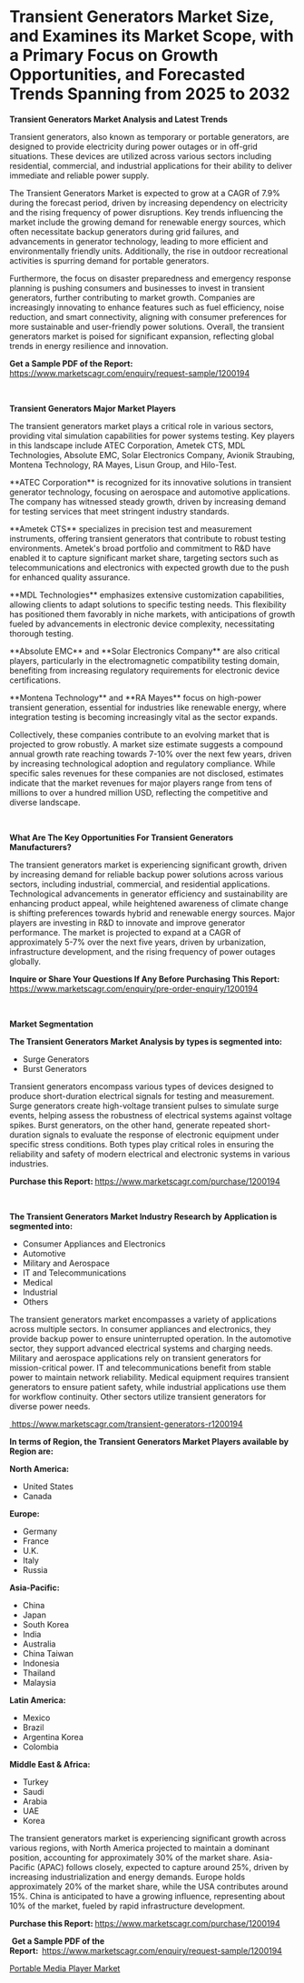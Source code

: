 <p><h1>Transient Generators Market Size, and Examines its Market Scope, with a Primary Focus on Growth Opportunities, and Forecasted Trends Spanning from 2025 to 2032</h1></p><p><strong>Transient Generators Market Analysis and Latest Trends</strong></p>
<p><p>Transient generators, also known as temporary or portable generators, are designed to provide electricity during power outages or in off-grid situations. These devices are utilized across various sectors including residential, commercial, and industrial applications for their ability to deliver immediate and reliable power supply.</p><p>The Transient Generators Market is expected to grow at a CAGR of 7.9% during the forecast period, driven by increasing dependency on electricity and the rising frequency of power disruptions. Key trends influencing the market include the growing demand for renewable energy sources, which often necessitate backup generators during grid failures, and advancements in generator technology, leading to more efficient and environmentally friendly units. Additionally, the rise in outdoor recreational activities is spurring demand for portable generators.</p><p>Furthermore, the focus on disaster preparedness and emergency response planning is pushing consumers and businesses to invest in transient generators, further contributing to market growth. Companies are increasingly innovating to enhance features such as fuel efficiency, noise reduction, and smart connectivity, aligning with consumer preferences for more sustainable and user-friendly power solutions. Overall, the transient generators market is poised for significant expansion, reflecting global trends in energy resilience and innovation.</p></p>
<p><strong>Get a Sample PDF of the Report:&nbsp;</strong> <a href="https://www.marketscagr.com/enquiry/request-sample/1200194?utm_campaign=2485&utm_medium=2&utm_source=Github&utm_content=ia&utm_term=06042025&utm_id=transient-generators">https://www.marketscagr.com/enquiry/request-sample/1200194</a></p>
<p>&nbsp;</p>
<p><strong>Transient Generators Major Market Players</strong></p>
<p><p>The transient generators market plays a critical role in various sectors, providing vital simulation capabilities for power systems testing. Key players in this landscape include ATEC Corporation, Ametek CTS, MDL Technologies, Absolute EMC, Solar Electronics Company, Avionik Straubing, Montena Technology, RA Mayes, Lisun Group, and Hilo-Test.</p><p>**ATEC Corporation** is recognized for its innovative solutions in transient generator technology, focusing on aerospace and automotive applications. The company has witnessed steady growth, driven by increasing demand for testing services that meet stringent industry standards.</p><p>**Ametek CTS** specializes in precision test and measurement instruments, offering transient generators that contribute to robust testing environments. Ametek's broad portfolio and commitment to R&D have enabled it to capture significant market share, targeting sectors such as telecommunications and electronics with expected growth due to the push for enhanced quality assurance.</p><p>**MDL Technologies** emphasizes extensive customization capabilities, allowing clients to adapt solutions to specific testing needs. This flexibility has positioned them favorably in niche markets, with anticipations of growth fueled by advancements in electronic device complexity, necessitating thorough testing.</p><p>**Absolute EMC** and **Solar Electronics Company** are also critical players, particularly in the electromagnetic compatibility testing domain, benefiting from increasing regulatory requirements for electronic device certifications.</p><p>**Montena Technology** and **RA Mayes** focus on high-power transient generation, essential for industries like renewable energy, where integration testing is becoming increasingly vital as the sector expands.</p><p>Collectively, these companies contribute to an evolving market that is projected to grow robustly. A market size estimate suggests a compound annual growth rate reaching towards 7-10% over the next few years, driven by increasing technological adoption and regulatory compliance. While specific sales revenues for these companies are not disclosed, estimates indicate that the market revenues for major players range from tens of millions to over a hundred million USD, reflecting the competitive and diverse landscape.</p></p>
<p>&nbsp;</p>
<p><strong>What Are The Key Opportunities For Transient Generators Manufacturers?</strong></p>
<p><p>The transient generators market is experiencing significant growth, driven by increasing demand for reliable backup power solutions across various sectors, including industrial, commercial, and residential applications. Technological advancements in generator efficiency and sustainability are enhancing product appeal, while heightened awareness of climate change is shifting preferences towards hybrid and renewable energy sources. Major players are investing in R&D to innovate and improve generator performance. The market is projected to expand at a CAGR of approximately 5-7% over the next five years, driven by urbanization, infrastructure development, and the rising frequency of power outages globally.</p></p>
<p><strong>Inquire or Share Your Questions If Any Before Purchasing This Report:</strong> <a href="https://www.marketscagr.com/enquiry/pre-order-enquiry/1200194?utm_campaign=2485&utm_medium=2&utm_source=Github&utm_content=ia&utm_term=06042025&utm_id=transient-generators">https://www.marketscagr.com/enquiry/pre-order-enquiry/1200194</a></p>
<p>&nbsp;</p>
<p><strong>Market Segmentation</strong></p>
<p><strong>The Transient Generators Market Analysis by types is segmented into:</strong></p>
<p><ul><li>Surge Generators</li><li>Burst Generators</li></ul></p>
<p><p>Transient generators encompass various types of devices designed to produce short-duration electrical signals for testing and measurement. Surge generators create high-voltage transient pulses to simulate surge events, helping assess the robustness of electrical systems against voltage spikes. Burst generators, on the other hand, generate repeated short-duration signals to evaluate the response of electronic equipment under specific stress conditions. Both types play critical roles in ensuring the reliability and safety of modern electrical and electronic systems in various industries.</p></p>
<p><strong>Purchase this Report:&nbsp;</strong><a href="https://www.marketscagr.com/purchase/1200194?utm_campaign=2485&utm_medium=2&utm_source=Github&utm_content=ia&utm_term=06042025&utm_id=transient-generators">https://www.marketscagr.com/purchase/1200194</a></p>
<p>&nbsp;</p>
<p><strong>The Transient Generators Market Industry Research by Application is segmented into:</strong></p>
<p><ul><li>Consumer Appliances and Electronics</li><li>Automotive</li><li>Military and Aerospace</li><li>IT and Telecommunications</li><li>Medical</li><li>Industrial</li><li>Others</li></ul></p>
<p><p>The transient generators market encompasses a variety of applications across multiple sectors. In consumer appliances and electronics, they provide backup power to ensure uninterrupted operation. In the automotive sector, they support advanced electrical systems and charging needs. Military and aerospace applications rely on transient generators for mission-critical power. IT and telecommunications benefit from stable power to maintain network reliability. Medical equipment requires transient generators to ensure patient safety, while industrial applications use them for workflow continuity. Other sectors utilize transient generators for diverse power needs.</p></p>
<p><a href="https://www.marketscagr.com/transient-generators-r1200194?utm_campaign=2485&utm_medium=2&utm_source=Github&utm_content=ia&utm_term=06042025&utm_id=transient-generators">&nbsp;https://www.marketscagr.com/transient-generators-r1200194</a></p>
<p><strong>In terms of Region, the Transient Generators Market Players available by Region are:</strong></p>
<p>
    <p> <strong> North America: </strong>
        <ul>
            <li>United States</li>
            <li>Canada</li>
        </ul>
        </p> 
    <p> <strong> Europe: </strong>
        <ul>
            <li>Germany</li>
            <li>France</li>
            <li>U.K.</li>
            <li>Italy</li>
            <li>Russia</li>
        </ul>
        </p> 
    <p> <strong> Asia-Pacific: </strong>
        <ul>
            <li>China</li>
            <li>Japan</li>
            <li>South Korea</li>
            <li>India</li>
            <li>Australia</li>
            <li>China Taiwan</li>
            <li>Indonesia</li>
            <li>Thailand</li>
            <li>Malaysia</li>
        </ul>
        </p> 
    <p> <strong> Latin America: </strong>
        <ul>
            <li>Mexico</li>
            <li>Brazil</li>
            <li>Argentina Korea</li>
            <li>Colombia</li>
        </ul>
        </p> 
    <p> <strong> Middle East & Africa: </strong>
        <ul>
            <li>Turkey</li>
            <li>Saudi</li>
            <li>Arabia</li>
            <li>UAE</li>
            <li>Korea</li>
        </ul>
    </p>
    </p>
<p><p>The transient generators market is experiencing significant growth across various regions, with North America projected to maintain a dominant position, accounting for approximately 30% of the market share. Asia-Pacific (APAC) follows closely, expected to capture around 25%, driven by increasing industrialization and energy demands. Europe holds approximately 20% of the market share, while the USA contributes around 15%. China is anticipated to have a growing influence, representing about 10% of the market, fueled by rapid infrastructure development.</p></p>
<p><strong>Purchase this Report: </strong><a href="https://www.marketscagr.com/purchase/1200194?utm_campaign=2485&utm_medium=2&utm_source=Github&utm_content=ia&utm_term=06042025&utm_id=transient-generators">https://www.marketscagr.com/purchase/1200194</a></p>
<p>&nbsp;<strong>Get a Sample PDF of the Report:&nbsp;&nbsp;</strong><a href="https://www.marketscagr.com/enquiry/request-sample/1200194?utm_campaign=2485&utm_medium=2&utm_source=Github&utm_content=ia&utm_term=06042025&utm_id=transient-generators">https://www.marketscagr.com/enquiry/request-sample/1200194</a></p>
<p><strong></strong></p>
<p><p><a href="https://github.com/mayabungard8092/Market-Research-Report-List-1/blob/main/portable-media-player-market.md?utm_campaign=2485&utm_medium=2&utm_source=Github&utm_content=ia&utm_term=06042025&utm_id=transient-generators">Portable Media Player Market</a></p></p>
